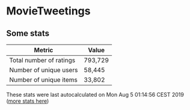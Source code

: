 # MovieTweetings
## Some stats

Metric | Value
--- | ---
Total number of ratings                 | 793,729
Number of unique users                  | 58,445
Number of unique items                  | 33,802
These stats were last autocalculated on Mon Aug 5 01:14:56 CEST 2019  ([more stats here](./stats.md))

